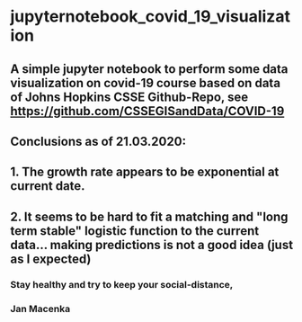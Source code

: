 # jupyternotebook_covid_19_visualization
## A simple jupyter notebook to perform some data visualization on covid-19 course based on data of Johns Hopkins CSSE Github-Repo, see https://github.com/CSSEGISandData/COVID-19

## Conclusions as of 21.03.2020: 
## 1. The growth rate appears to be exponential at current date.
## 2. It seems to be hard to fit a matching and "long term stable" logistic function to the current data... making predictions is not a good idea (just as I expected)

### Stay healthy and try to keep your social-distance,
### Jan Macenka
